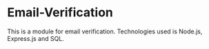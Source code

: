 # Email-Verification
This is a module for email verification. Technologies used is Node.js, Express.js and SQL.
